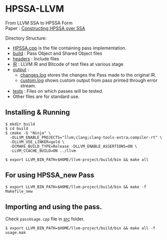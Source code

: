 # HPSSA-LLVM

From LLVM SSA to HPSSA Form  
Paper : [Constructing HPSSA over SSA](https://dl.acm.org/doi/10.1145/3078659.3078660)

Directory Structure:  
- [HPSSA.cpp](./HPSSA.cpp) is the file containing pass implementation.
- [build](./build) : Pass Object and Shared Object files
- [headers](./headers) : Include files
- [IR](./IR) : LLVM IR and Bitcode of test files at various stage
- [output](./output) :
  -  [changes.log](./output/changes.log) stores the changes the Pass made to the original IR.
  - [custom.log](./output/custom.log) shows custom output from pass printed through error stream.
- [tests](./tests) : Files on which passes will be tested.
- Other files are for standard use.

## Installing & Running 

```
$ mkdir build
$ cd build 
$ cmake -G "Ninja" \
  -DLLVM_ENABLE_PROJECTS="llvm;clang;clang-tools-extra;compiler-rt" \
  -DLLVM_USE_LINKER=gold \
  -DCMAKE_BUILD_TYPE=Release -DLLVM_ENABLE_ASSERTIONS=ON \
  -LLVM_CCACHE_BUILD=ON ../llvm
```

```
$ export LLVM_BIN_PATH=$HOME/llvm-project/build/bin && make all
```

## For using HPSSA_new Pass

```
$ export LLVM_BIN_PATH=$HOME/llvm-project/build/bin && make -f Makefile_new
```

## Importing and using the pass.

Check `passUsage.cpp` file in [src](./src) folder. 

```
$ export LLVM_BIN_PATH=$HOME/llvm-project/build/bin && make all -f usage.mak
```